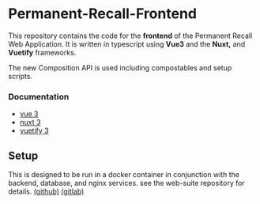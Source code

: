 # Permanent-Recall-Frontend
This repository contains the code for the **frontend** of the Permanent Recall Web Application. It is written in typescript using **Vue3** and the **Nuxt,** and **Vuetify** frameworks.

The new Composition API is used including compostables and setup scripts.

### Documentation
- [vue 3](https://vuejs.org)
- [nuxt 3](https://v3.nuxtjs.org)
- [vuetify 3](https://next.vuetifyjs.com/en)


## Setup

This is designed to be run in a docker container in conjunction with the backend, database, and nginx services. see the web-suite repository for details.
[(github)](https://github.com/calebbaird5/Permanent-Recall-Web-Suite)
[(gitlab)](https://gitlab.com/bicodetech/permanent-recall-web-suite)
